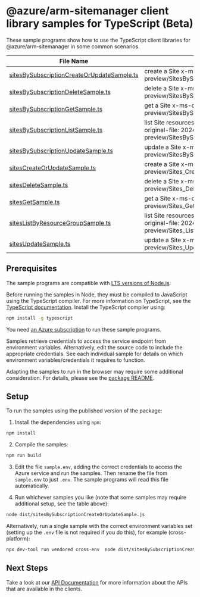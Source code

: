 # @azure/arm-sitemanager client library samples for TypeScript (Beta)

These sample programs show how to use the TypeScript client libraries for @azure/arm-sitemanager in some common scenarios.

| **File Name**                                                                         | **Description**                                                                                             |
| ------------------------------------------------------------------------------------- | ----------------------------------------------------------------------------------------------------------- |
| [sitesBySubscriptionCreateOrUpdateSample.ts][sitesbysubscriptioncreateorupdatesample] | create a Site x-ms-original-file: 2024-02-01-preview/SitesBySubscription_CreateOrUpdate.json                |
| [sitesBySubscriptionDeleteSample.ts][sitesbysubscriptiondeletesample]                 | delete a Site x-ms-original-file: 2024-02-01-preview/SitesBySubscription_Delete.json                        |
| [sitesBySubscriptionGetSample.ts][sitesbysubscriptiongetsample]                       | get a Site x-ms-original-file: 2024-02-01-preview/SitesBySubscription_Get.json                              |
| [sitesBySubscriptionListSample.ts][sitesbysubscriptionlistsample]                     | list Site resources by subscription ID x-ms-original-file: 2024-02-01-preview/SitesBySubscription_List.json |
| [sitesBySubscriptionUpdateSample.ts][sitesbysubscriptionupdatesample]                 | update a Site x-ms-original-file: 2024-02-01-preview/SitesBySubscription_Update.json                        |
| [sitesCreateOrUpdateSample.ts][sitescreateorupdatesample]                             | create a Site x-ms-original-file: 2024-02-01-preview/Sites_CreateOrUpdate.json                              |
| [sitesDeleteSample.ts][sitesdeletesample]                                             | delete a Site x-ms-original-file: 2024-02-01-preview/Sites_Delete.json                                      |
| [sitesGetSample.ts][sitesgetsample]                                                   | get a Site x-ms-original-file: 2024-02-01-preview/Sites_Get.json                                            |
| [sitesListByResourceGroupSample.ts][siteslistbyresourcegroupsample]                   | list Site resources by resource group x-ms-original-file: 2024-02-01-preview/Sites_ListByResourceGroup.json |
| [sitesUpdateSample.ts][sitesupdatesample]                                             | update a Site x-ms-original-file: 2024-02-01-preview/Sites_Update.json                                      |

## Prerequisites

The sample programs are compatible with [LTS versions of Node.js](https://github.com/nodejs/release#release-schedule).

Before running the samples in Node, they must be compiled to JavaScript using the TypeScript compiler. For more information on TypeScript, see the [TypeScript documentation][typescript]. Install the TypeScript compiler using:

```bash
npm install -g typescript
```

You need [an Azure subscription][freesub] to run these sample programs.

Samples retrieve credentials to access the service endpoint from environment variables. Alternatively, edit the source code to include the appropriate credentials. See each individual sample for details on which environment variables/credentials it requires to function.

Adapting the samples to run in the browser may require some additional consideration. For details, please see the [package README][package].

## Setup

To run the samples using the published version of the package:

1. Install the dependencies using `npm`:

```bash
npm install
```

2. Compile the samples:

```bash
npm run build
```

3. Edit the file `sample.env`, adding the correct credentials to access the Azure service and run the samples. Then rename the file from `sample.env` to just `.env`. The sample programs will read this file automatically.

4. Run whichever samples you like (note that some samples may require additional setup, see the table above):

```bash
node dist/sitesBySubscriptionCreateOrUpdateSample.js
```

Alternatively, run a single sample with the correct environment variables set (setting up the `.env` file is not required if you do this), for example (cross-platform):

```bash
npx dev-tool run vendored cross-env  node dist/sitesBySubscriptionCreateOrUpdateSample.js
```

## Next Steps

Take a look at our [API Documentation][apiref] for more information about the APIs that are available in the clients.

[sitesbysubscriptioncreateorupdatesample]: https://github.com/Azure/azure-sdk-for-js/blob/main/sdk/sitemanager/arm-sitemanager/samples/v1-beta/typescript/src/sitesBySubscriptionCreateOrUpdateSample.ts
[sitesbysubscriptiondeletesample]: https://github.com/Azure/azure-sdk-for-js/blob/main/sdk/sitemanager/arm-sitemanager/samples/v1-beta/typescript/src/sitesBySubscriptionDeleteSample.ts
[sitesbysubscriptiongetsample]: https://github.com/Azure/azure-sdk-for-js/blob/main/sdk/sitemanager/arm-sitemanager/samples/v1-beta/typescript/src/sitesBySubscriptionGetSample.ts
[sitesbysubscriptionlistsample]: https://github.com/Azure/azure-sdk-for-js/blob/main/sdk/sitemanager/arm-sitemanager/samples/v1-beta/typescript/src/sitesBySubscriptionListSample.ts
[sitesbysubscriptionupdatesample]: https://github.com/Azure/azure-sdk-for-js/blob/main/sdk/sitemanager/arm-sitemanager/samples/v1-beta/typescript/src/sitesBySubscriptionUpdateSample.ts
[sitescreateorupdatesample]: https://github.com/Azure/azure-sdk-for-js/blob/main/sdk/sitemanager/arm-sitemanager/samples/v1-beta/typescript/src/sitesCreateOrUpdateSample.ts
[sitesdeletesample]: https://github.com/Azure/azure-sdk-for-js/blob/main/sdk/sitemanager/arm-sitemanager/samples/v1-beta/typescript/src/sitesDeleteSample.ts
[sitesgetsample]: https://github.com/Azure/azure-sdk-for-js/blob/main/sdk/sitemanager/arm-sitemanager/samples/v1-beta/typescript/src/sitesGetSample.ts
[siteslistbyresourcegroupsample]: https://github.com/Azure/azure-sdk-for-js/blob/main/sdk/sitemanager/arm-sitemanager/samples/v1-beta/typescript/src/sitesListByResourceGroupSample.ts
[sitesupdatesample]: https://github.com/Azure/azure-sdk-for-js/blob/main/sdk/sitemanager/arm-sitemanager/samples/v1-beta/typescript/src/sitesUpdateSample.ts
[apiref]: https://docs.microsoft.com/javascript/api/@azure/arm-sitemanager?view=azure-node-preview
[freesub]: https://azure.microsoft.com/free/
[package]: https://github.com/Azure/azure-sdk-for-js/tree/main/sdk/sitemanager/arm-sitemanager/README.md
[typescript]: https://www.typescriptlang.org/docs/home.html
